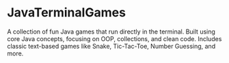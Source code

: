 # JavaTerminalGames
A collection of fun Java games that run directly in the terminal.   Built using core Java concepts, focusing on OOP, collections, and clean code.   Includes classic text-based games like Snake, Tic-Tac-Toe, Number Guessing, and more.
